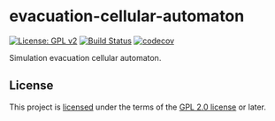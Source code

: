 # evacuation-cellular-automaton

[![License: GPL v2](https://img.shields.io/badge/license-GPL%20(%3E%3D%202)-blue.svg)][GPL 2.0 license]
[![Build Status](https://travis-ci.org/zet-evacuation/evacuation-cellular-automaton.svg?branch=master)](https://travis-ci.org/zet-evacuation/evacuation-cellular-automaton)
[![codecov](https://codecov.io/gh/zet-evacuation/evacuation-cellular-automaton/branch/master/graph/badge.svg)](https://codecov.io/gh/zet-evacuation/evacuation-cellular-automaton)

Simulation evacuation cellular automaton.

## License

This project is [licensed](LICENSE) under the terms of the [GPL 2.0 license] or later.

[GPL 2.0 license]: https://www.gnu.org/licenses/old-licenses/gpl-2.0.en.html
